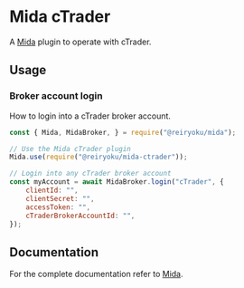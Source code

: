 # Mida cTrader
A [Mida](https://github.com/Reiryoku-Technologies/Mida) plugin to operate with cTrader.

## Usage
### Broker account login
How to login into a cTrader broker account.
```javascript
const { Mida, MidaBroker, } = require("@reiryoku/mida");

// Use the Mida cTrader plugin
Mida.use(require("@reiryoku/mida-ctrader"));

// Login into any cTrader broker account
const myAccount = await MidaBroker.login("cTrader", {
    clientId: "",
    clientSecret: "",
    accessToken: "",
    cTraderBrokerAccountId: "",
});
```

## Documentation
For the complete documentation refer to [Mida](https://github.com/Reiryoku-Technologies/Mida).

